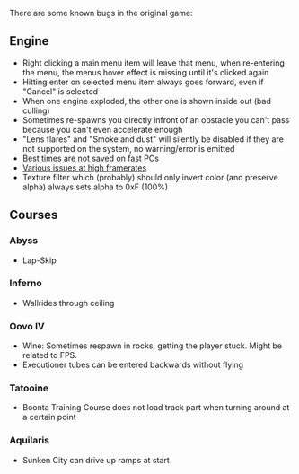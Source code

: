 There are some known bugs in the original game:

## Engine

* Right clicking a main menu item will leave that menu, when re-entering the menu, the menus hover effect is missing until it's clicked again
* Hitting enter on selected menu item always goes forward, even if "Cancel" is selected
* When one engine exploded, the other one is shown inside out (bad culling)
* Sometimes re-spawns you directly infront of an obstacle you can't pass because you can't even accelerate enough
* "Lens flares" and "Smoke and dust" will silently be disabled if they are not supported on the system, no warning/error is emitted
* [Best times are not saved on fast PCs](https://www.speedrun.com/swe1r/thread/fsvab)
* [Various issues at high framerates](https://www.speedrun.com/swe1r/thread/kel5z)
* Texture filter which (probably) should only invert color (and preserve alpha) always sets alpha to 0xF (100%)

## Courses

### Abyss

* Lap-Skip

### Inferno

* Wallrides through ceiling

### Oovo IV

* Wine: Sometimes respawn in rocks, getting the player stuck. Might be related to FPS.
* Executioner tubes can be entered backwards without flying

### Tatooine

* Boonta Training Course does not load track part when turning around at a certain point

### Aquilaris

* Sunken City can drive up ramps at start
